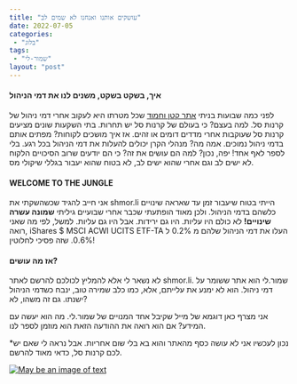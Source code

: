 ```yaml
---
title: "עושקים אותנו ואנחנו לא שמים לב"
date: 2022-07-05
categories: 
 - "בלוג"
tags: 
 - "שמור-לי"
layout: "post"
---
```


#### **איך, בשקט בשקט, משנים לנו את דמי הניהול**

לפני כמה שבועות בניתי [אתר קטן וחמוד](https://shmor.li) שכל מטרתו היא לעקוב אחרי דמי ניהול של קרנות סל. למה בעצם? כי בעולם של קרנות סל יש תחרות. בתי השקעות שונים מציעים קרנות סל שעוקבות אחרי מדדים דומים או זהים. אז איך מושכים לקוחות? מפתים אותם בדמי ניהול נמוכים. אמה מה? מנהלי הקרן יכולים להעלות את דמי הניהול בכל רגע. בלי לספר לאף אחד! יפה, נכון? למה הם עושים את זה? כי הם יודעים שרוב הסיכויים הלקוח לא ישים לב וגם אחרי שהוא ישים לב, לא בטוח שהוא יעבור בגללי שיקולי מס. 

#### **WELCOME TO THE JUNGLE**

אני חייב להגיד שכשהשקתי את shmor.li הייתי בטוח שיעבור זמן עד שאראה שינויים כלשהם בדמי הניהול. ולכן מאוד הופתעתי שכבר אחרי שבועיים גיליתי **שמונה עשרה שינויים!** לא כולם היו עליות. היו גם ירידות. אבל היו גם עליות. למשל, לפי מה שאני רואה, iShares $ MSCI ACWI UCITS ETF-TA העלו את דמי הניהול שלהם מ 0.2% ל 0.6%. שזה פסיכי לחלוטין!

#### **אז מה עושים?**

 לא נשאר לי אלא להמליץ לכולכם להרשם לאתר shmor.li. שמור.לי הוא אתר ששומר על דמי ניהול. הוא לא ימנע את עלייתם, אלא, כמו כלב שמירה טוב, ינבח כשדמי הניהול ישנתו. גם זה משהו, לא?

אני מצרף כאן דוגמא של מייל שקיבל אחד המנויים של שמור.לי. מה הוא יעשה עם המידע? אם הוא רואה את ההודעה הזאת הוא מוזמן לספר לנו.

*נכון לעכשיו אני לא עושה כסף מהאתר והוא בא בלי שום אחריות. אבל נראה לי שאם יש לכם קרנות סל, כדאי מאוד להרשם.

[](https://www.facebook.com/photo/?fbid=5124857900967267&set=gm.1819905368372994&__cft__[0]=AZU8g-rSuf-COYOo5o7chrubJiSbUSgF60xRKP935KZF8Fa4drFDPBf_jDxtxViYYe_5p0T2jCff3Y4bYlnCEGaV-e17P2wYXS1e0GtrbJgZozZ7snmXlmduoKQ7ETj-Ho4E3vewrrsP4ZeQWlUcfdb9&__tn__=EH-R)

[![May be an image of text](https://scontent.fsdv1-2.fna.fbcdn.net/v/t39.30808-6/290182658_5124857850967272_2841800411755722239_n.jpg?stp=cp1_dst-jpg_s960x960&_nc_cat=107&ccb=1-7&_nc_sid=5cd70e&_nc_ohc=iQD1-WgJZnEAX9CpCcZ&_nc_ht=scontent.fsdv1-2.fna&oh=00_AT8eBk0XMa_hZPNU391r9RAsRwg2dIihMFayM4ey97naug&oe=62C9EAEC)](https://www.facebook.com/photo/?fbid=5124857900967267&set=gm.1819905368372994&__cft__[0]=AZU8g-rSuf-COYOo5o7chrubJiSbUSgF60xRKP935KZF8Fa4drFDPBf_jDxtxViYYe_5p0T2jCff3Y4bYlnCEGaV-e17P2wYXS1e0GtrbJgZozZ7snmXlmduoKQ7ETj-Ho4E3vewrrsP4ZeQWlUcfdb9&__tn__=EH-R)
